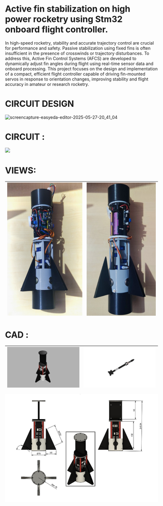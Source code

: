 # Active fin stabilization on high power rocketry using Stm32 onboard flight controller.
In high-speed rocketry, stability and accurate trajectory control are crucial for performance and safety. Passive stabilization using fixed fins is often insufficient in the presence of crosswinds or trajectory disturbances. To address this, Active Fin Control Systems (AFCS) are developed to dynamically adjust fin angles during flight using real-time sensor data and onboard processing. This project focuses on the design and implementation of a compact, efficient flight controller capable of driving fin-mounted servos in response to orientation changes, improving stability and flight accuracy in amateur or research rocketry.

# CIRCUIT DESIGN
![screencapture-easyeda-editor-2025-05-27-20_41_04](https://github.com/user-attachments/assets/1f7bda50-4b95-4a84-987c-6ac54aa292df)

# CIRCUIT :
<img src= "IMAGES/IMG_20250222_185927.jpg" width=50% >

# VIEWS:

| <img src= "IMAGES/IMG_20250524_201250 (1).jpg" > | <img src="IMAGES/IMG_20250524_200005 (1).jpg" height=90% > |
| --------------------------- | --------------------------- |



# CAD :

| <img src= "IMAGES/combinbed v14.png" > | <img src="IMAGES/combinbed v16.png" > |
| --------------------------- | --------------------------- |

<img src="IMAGES/Screenshot 2025-05-09 195816.png" >




 


